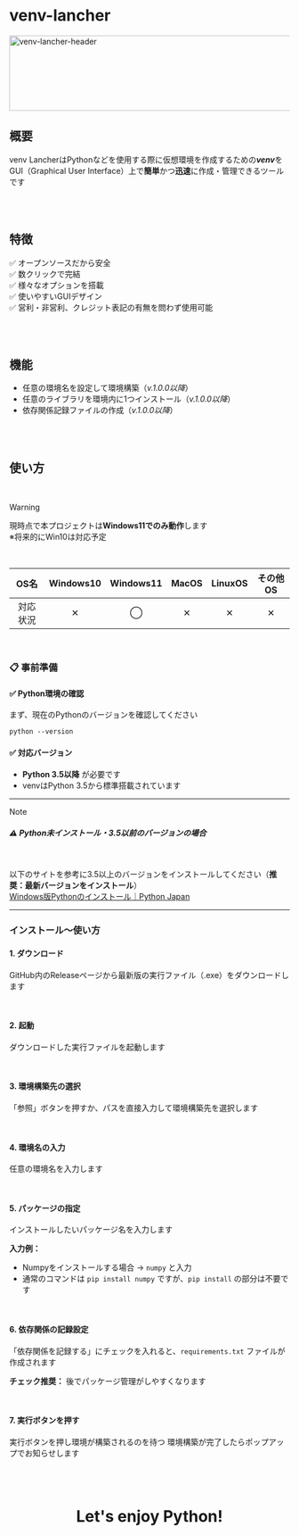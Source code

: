 # venv-lancher
<img width="1295" height="135" alt="venv-lancher-header" src="https://github.com/user-attachments/assets/ca97ec6c-7385-4746-b728-dee68685d571" />

<br>

## 概要
venv LancherはPythonなどを使用する際に仮想環境を作成するための***venv***をGUI（Graphical User Interface）上で**簡単**かつ**迅速**に作成・管理できるツールです

<br><br>

## 特徴
✅ オープンソースだから安全
<br>
✅ 数クリックで完結
<br>
✅ 様々なオプションを搭載
<br>
✅ 使いやすいGUIデザイン
<br>
✅ 営利・非営利、クレジット表記の有無を問わず使用可能

<br><br>

## 機能
- 任意の環境名を設定して環境構築（*v.1.0.0以降*）
- 任意のライブラリを環境内に1つインストール（*v.1.0.0以降*）
- 依存関係記録ファイルの作成（*v.1.0.0以降*）

<br><br>

## 使い方

<br>

> [!WARNING]
> 現時点で本プロジェクトは**Windows11でのみ動作**します  
> ※将来的にWin10は対応予定
>
> <br>
> 
> |   OS名   | Windows10 | Windows11 |  MacOS  | LinuxOS | その他OS |
> |:--------:|:---------:|:---------:|:-------:|:-------:|:-------:|
> | 対応状況 |     ✕     |     ◯     |    ✕    |    ✕    |    ✕    |

<br>

### 📋 事前準備

#### ✅ Python環境の確認
まず、現在のPythonのバージョンを確認してください

```
python --version
```

#### ✅ 対応バージョン
- **Python 3.5以降** が必要です
- venvはPython 3.5から標準搭載されています

---

> [!NOTE]
> ##### ⚠️ Python未インストール・3.5以前のバージョンの場合
>
> <br>
> 
>以下のサイトを参考に3.5以上のバージョンをインストールしてください（**推奨：最新バージョンをインストール**）  
> [Windows版Pythonのインストール｜Python Japan](https://www.python.jp/install/windows/install.html)

---

### インストール～使い方

#### 1. ダウンロード
GitHub内のReleaseページから最新版の実行ファイル（.exe）をダウンロードします

<br>

#### 2. 起動
ダウンロードした実行ファイルを起動します

<br>

#### 3. 環境構築先の選択
「参照」ボタンを押すか、パスを直接入力して環境構築先を選択します

<br>

#### 4. 環境名の入力
任意の環境名を入力します

<br>

#### 5. パッケージの指定
インストールしたいパッケージ名を入力します

**入力例：**
- Numpyをインストールする場合 → `numpy` と入力
- 通常のコマンドは `pip install numpy` ですが、`pip install` の部分は不要です

<br>

#### 6. 依存関係の記録設定
「依存関係を記録する」にチェックを入れると、`requirements.txt` ファイルが作成されます

**チェック推奨：** 後でパッケージ管理がしやすくなります

<br>

#### 7. 実行ボタンを押す
実行ボタンを押し環境が構築されるのを待つ
環境構築が完了したらポップアップでお知らせします

<br><br>

<div align="center">

# **Let's enjoy Python!**

</div>
